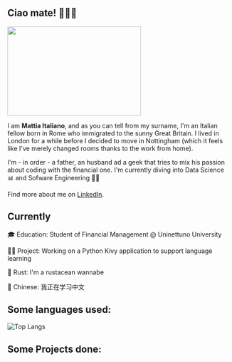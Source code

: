 ## Ciao mate! 💂‍♂️🤌

<img src="https://github.com/mattiaitaliano/mattiaitaliano/assets/102301489/3a650202-69fd-4ef2-85fe-45cf96a3bd83"  width="300" height="200"/>


I am **Mattia Italiano**, and as you can tell from my surname, I'm an Italian  fellow born in Rome who immigrated to the sunny Great Britain. I lived in London for a while before I decided to move in Nottingham (which it feels like I've merely changed rooms thanks to the work from home).

I'm - in order - a father, an husband ad a geek that tries to mix his passion about coding with the financial one. I'm currently diving into Data Science 📊 and Sofware Engineering 🧑‍💻

Find more about me on [LinkedIn](https://www.linkedin.com/in/mattiaitaliano/).

## Currently

🎓 Education: Student of Financial Management @ Uninettuno University

🧑‍💻 Project: Working on a Python Kivy application to support language learning

🦀 Rust: I'm a rustacean wannabe

🐉 Chinese: 我正在学习中文


## Some languages used:

![Top Langs](https://github-readme-stats.vercel.app/api/top-langs/?username=mattiaitaliano)

## Some Projects done:
